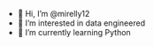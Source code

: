 - 👋 Hi, I’m @mirelly12
- 👀 I’m interested in data engineered
- 🌱 I’m currently learning Python

<!---
mirelly12/mirelly12 is a ✨ special ✨ repository because its `README.md` (this file) appears on your GitHub profile.
You can click the Preview link to take a look at your changes.
--->

